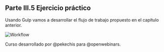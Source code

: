 ## Parte III.5 Ejercicio práctico

Usando Gulp vamos a desarrollar el flujo de trabajo propuesto en el capítulo anterior.

![Workflow](img/workflow.png)

Curso desarrollado por @pekechis para @openwebinars.
